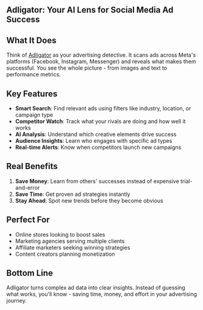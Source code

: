 ## Adligator: Your AI Lens for Social Media Ad Success

## What It Does

Think of [Adligator](https://adligator.com) as your advertising detective. It scans ads across Meta's platforms (Facebook, Instagram, Messenger) and reveals what makes them successful. You see the whole picture - from images and text to performance metrics.

## Key Features

- **Smart Search**: Find relevant ads using filters like industry, location, or campaign type
- **Competitor Watch**: Track what your rivals are doing and how well it works
- **AI Analysis**: Understand which creative elements drive success
- **Audience Insights**: Learn who engages with specific ad types
- **Real-time Alerts**: Know when competitors launch new campaigns

## Real Benefits

1. **Save Money**: Learn from others' successes instead of expensive trial-and-error
2. **Save Time**: Get proven ad strategies instantly
3. **Stay Ahead**: Spot new trends before they become obvious

## Perfect For

- Online stores looking to boost sales
- Marketing agencies serving multiple clients
- Affiliate marketers seeking winning strategies
- Content creators planning monetization

## Bottom Line

Adligator turns complex ad data into clear insights. Instead of guessing what works, you'll know - saving time, money, and effort in your advertising journey.
